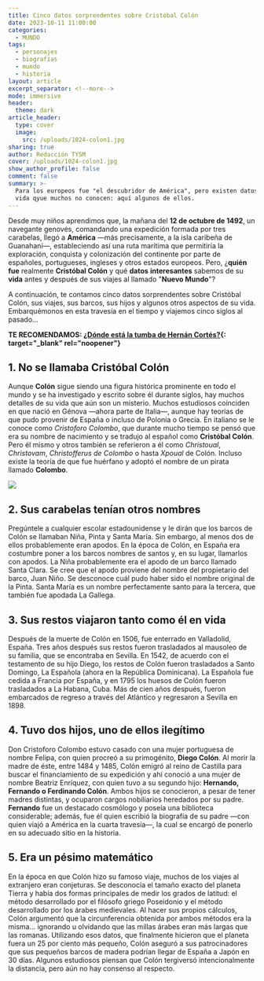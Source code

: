 ```yaml
---
title: Cinco datos sorprendentes sobre Cristóbal Colón
date: 2023-10-11 11:00:00
categories:
  - MUNDO
tags:
  - personajes
  - biografías
  - mundo
  - historia
layout: article
excerpt_separator: <!--more-->
mode: immersive
header:
  theme: dark
article_header:
  type: cover
  image:
    src: /uploads/1024-colon1.jpg
sharing: true
author: Redacción TYSM
cover: /uploads/1024-colon1.jpg
show_author_profile: false
comment: false
summary: >-
  Para los europeos fue "el descubridor de América", pero existen datos de su
  vida qyue muchos no conocen: aquí algunos de ellos.
---
```

Desde muy niños aprendimos que, la mañana del **12 de octubre de 1492**, un navegante genovés, comandando una expedición formada por tres carabelas, llegó a **América** —más precisamente, a la isla caribeña de Guanahaní—, estableciendo así una ruta marítima que permitiría la exploración, conquista y colonización del continente por parte de españoles, portugueses, ingleses y otros estados europeos. Pero, ¿**quién fue** realmente **Cristóbal Colón** y qué **datos** **interesantes** sabemos de su **vida** antes y después de sus viajes al llamado "**Nuevo Mundo**"?

A continuación, te contamos cinco datos sorprendentes sobre Cristóbal Colón, sus viajes, sus barcos, sus hijos y algunos otros aspectos de su vida. Embarquémonos en esta travesía en el tiempo y viajemos cinco siglos al pasado…

**TE RECOMENDAMOS: [¿Dónde está la tumba de Hernán Cortés?](https://blog.tonoysumariachi.com/historia/2022/06/14/donde-esta-la-tumba-de-hernan-cortes.html){: target="_blank" rel="noopener"}**

## 1\. No se llamaba Cristóbal Colón

Aunque **Colón** sigue siendo una figura histórica prominente en todo el mundo y se ha investigado y escrito sobre él durante siglos, hay muchos detalles de su vida que aún son un misterio. Muchos estudiosos coinciden en que nació en Génova —ahora parte de Italia—, aunque hay teorías de que pudo provenir de España o incluso de Polonia o Grecia. En italiano se le conoce como *Cristoforo Colombo*, que durante mucho tiempo se pensó que era su nombre de nacimiento y se tradujo al español como **Cristóbal Colón**. Pero él mismo y otros también se referieron a él como *Christoual*, *Christovam*, *Christofferus de Colombo*&nbsp;o hasta&nbsp;*Xpoual* de Colón. Incluso existe la teoría de que fue huérfano y adoptó el nombre de un pirata llamado **Colombo**.

![](https://upload.wikimedia.org/wikipedia/commons/thumb/c/c2/Portrait_of_a_Man%2C_Said_to_be_Christopher_Columbus.jpg/846px-Portrait_of_a_Man%2C_Said_to_be_Christopher_Columbus.jpg)

## 2\. Sus carabelas tenían otros nombres

Pregúntele a cualquier escolar estadounidense y le dirán que los barcos de Colón se llamaban Niña, Pinta y Santa María. Sin embargo, al menos dos de ellos probablemente eran apodos. En la época de Colón, en España era costumbre poner a los barcos nombres de santos y, en su lugar, llamarlos con apodos. La Niña probablemente era el apodo de un barco llamado Santa Clara. Se cree que el apodo proviene del nombre del propietario del barco, Juan Niño. Se desconoce cuál pudo haber sido el nombre original de la Pinta. Santa María es un nombre perfectamente santo para la tercera, que también fue apodada La Gallega.

## 3\. Sus restos viajaron tanto como él en vida

Después de la muerte de Colón en 1506, fue enterrado en Valladolid, España. Tres años después sus restos fueron trasladados al mausoleo de su familia, que se encontraba en Sevilla. En 1542, de acuerdo con el testamento de su hijo Diego, los restos de Colón fueron trasladados a Santo Domingo, La Española (ahora en la República Dominicana). La Española fue cedida a Francia por España, y en 1795 los huesos de Colón fueron trasladados a La Habana, Cuba. Más de cien años después, fueron embarcados de regreso a través del Atlántico y regresaron a Sevilla en 1898.

## 4\. Tuvo dos hijos, uno de ellos ilegítimo

Don Cristoforo Colombo estuvo casado con una mujer portuguesa de nombre Felipa, con quien procreó a su primogénito, **Diego Colón**. Al morir la madre de éste, entre 1484 y 1485, Colón emigró al reino de Castilla para buscar el financiamiento de su expedición y ahí conoció a una mujer de nombre Beatriz Enríquez, con quien tuvo a su segundo hijo: **Hernando, Fernando o Ferdinando Colón**. Ambos hijos se conocieron, a pesar de tener madres distintas, y ocuparon cargos nobiliarios heredados por su padre. **Fernando** fue un destacado cosmólogo y poseía una biblioteca considerable; además, fue él quien escribió la biografía de su padre —con quien viajó a América en la cuarta travesía—, la cual se encargó de ponerlo en su adecuado sitio en la historia.

## 5\. Era un pésimo matemático

En la época en que Colón hizo su famoso viaje, muchos de los viajes al extranjero eran conjeturas. Se desconocía el tamaño exacto del planeta Tierra y había dos formas principales de medir los grados de latitud: el método desarrollado por el filósofo griego Poseidonio y el método desarrollado por los árabes medievales. Al hacer sus propios cálculos, Colón argumentó que la circunferencia obtenida por ambos métodos era la misma... ignorando u olvidando que las millas árabes eran más largas que las romanas. Utilizando esos datos, que finalmente hicieron que el planeta fuera un 25 por ciento más pequeño, Colón aseguró a sus patrocinadores que sus pequeños barcos de madera podrían llegar de España a Japón en 30 días. Algunos estudiosos piensan que Colón tergiversó intencionalmente la distancia, pero aún no hay consenso al respecto.